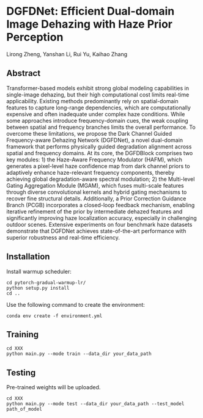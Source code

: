 # DGFDNet: Efficient Dual-domain Image Dehazing with Haze Prior Perception
Lirong Zheng, Yanshan Li, Rui Yu, Kaihao Zhang

## Abstract
Transformer-based models exhibit strong global modeling capabilities in single-image dehazing, but their high computational cost limits real-time applicability. Existing methods predominantly rely on spatial-domain features to capture long-range dependencies, which are computationally expensive and often inadequate under complex haze conditions. While some approaches introduce frequency-domain cues, the weak coupling between spatial and frequency branches limits the overall performance.
To overcome these limitations, we propose the Dark Channel Guided Frequency-aware Dehazing Network (DGFDNet), a novel dual-domain framework that performs physically guided degradation alignment across spatial and frequency domains. At its core, the DGFDBlock comprises two key modules: 1) the Haze-Aware Frequency Modulator (HAFM), which generates a pixel-level haze confidence map from dark channel priors to adaptively enhance haze-relevant frequency components, thereby achieving global degradation-aware spectral modulation; 2) the Multi-level Gating Aggregation Module (MGAM), which fuses multi-scale features through diverse convolutional kernels and hybrid gating mechanisms to recover fine structural details.
Additionally, a Prior Correction Guidance Branch (PCGB) incorporates a closed-loop feedback mechanism, enabling iterative refinement of the prior by intermediate dehazed features and significantly improving haze localization accuracy, especially in challenging outdoor scenes. Extensive experiments on four benchmark haze datasets demonstrate that DGFDNet achieves state-of-the-art performance with superior robustness and real-time efficiency.

## Installation
Install warmup scheduler:
~~~
cd pytorch-gradual-warmup-lr/
python setup.py install
cd ..
~~~
Use the following command to create the environment:
~~~
conda env create -f environment.yml
~~~

## Training
~~~
cd XXX
python main.py --mode train --data_dir your_data_path
~~~

## Testing
Pre-trained weights will be uploaded.
~~~
cd XXX
python main.py --mode test --data_dir your_data_path --test_model path_of_model
~~~
